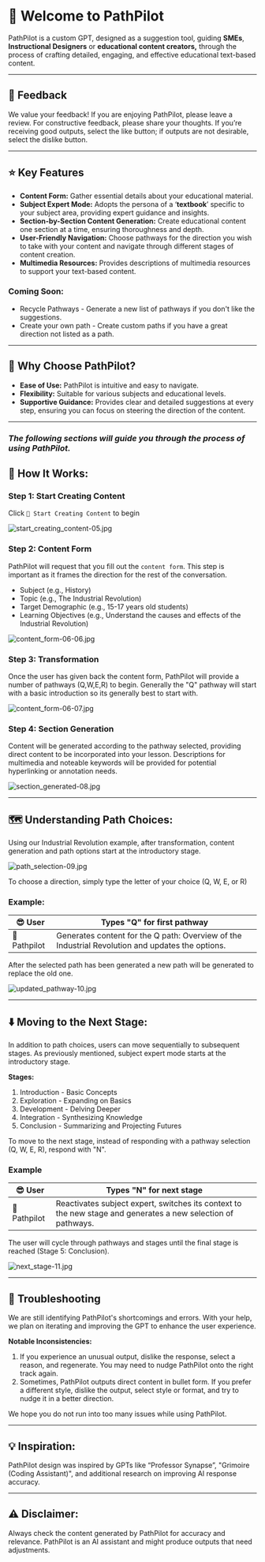# 👋 Welcome to PathPilot

PathPilot is a custom GPT, designed as a suggestion tool, guiding **SMEs**, **Instructional Designers** or **educational content creators,** through the process of crafting detailed, engaging, and effective educational text-based content.  

---

## 💬 Feedback

We value your feedback! If you are enjoying PathPilot, please leave a review. For constructive feedback, please share your thoughts. If you’re receiving good outputs, select the like button; if outputs are not desirable, select the dislike button.

---

## ⭐ Key Features

- **Content Form:** Gather essential details about your educational material.
- **Subject Expert Mode:** Adopts the persona of a ‘**textbook**’ specific to your subject area, providing expert guidance and insights.
- **Section-by-Section Content Generation:** Create educational content one section at a time, ensuring thoroughness and depth.
- **User-Friendly Navigation:** Choose pathways for the direction you wish to take with your content and navigate through different stages of content creation.
- **Multimedia Resources:** Provides descriptions of multimedia resources to support your text-based content.

### Coming Soon:

- Recycle Pathways - Generate a new list of pathways if you don't like the suggestions.
- Create your own path - Create custom paths if you have a great direction not listed as a path.

---

## 🤔 Why Choose PathPilot?

- **Ease of Use:** PathPilot is intuitive and easy to navigate.
- **Flexibility:** Suitable for various subjects and educational levels.
- **Supportive Guidance:** Provides clear and detailed suggestions at every step, ensuring you can focus on steering the direction of the content.

---

### ***The following sections will guide you through the process of using PathPilot.***

## 🔨 How It Works:

### **Step 1: Start Creating Content**

Click `🌟 Start Creating Content` to begin

![start_creating_content-05.jpg](https://prod-files-secure.s3.us-west-2.amazonaws.com/91d228a4-b1da-4255-b563-c3f25cb0b350/53ffbc36-8a6e-4549-a202-81f816c25339/start_creating_content-05.jpg)

### **Step 2: Content Form**

PathPilot will request that you fill out the `content form`. This step is important as it frames the direction for the rest of the conversation.

- Subject (e.g., History)
- Topic (e.g., The Industrial Revolution)
- Target Demographic (e.g., 15-17 years old students)
- Learning Objectives (e.g., Understand the causes and effects of the Industrial Revolution)

![content_form-06-06.jpg](https://prod-files-secure.s3.us-west-2.amazonaws.com/91d228a4-b1da-4255-b563-c3f25cb0b350/66b6184f-3f7b-43ca-b37c-1c99052c4586/content_form-06-06.jpg)

### **Step 3: Transformation**

Once the user has given back the content form, PathPilot will provide a number of pathways (Q,W,E,R) to begin. Generally the "Q" pathway will start with a basic introduction so its generally  best to start with. 

![content_form-06-07.jpg](https://prod-files-secure.s3.us-west-2.amazonaws.com/91d228a4-b1da-4255-b563-c3f25cb0b350/539c19f7-9d7e-4ba0-acf8-a288506b8197/content_form-06-07.jpg)

### **Step 4: Section Generation**

Content will be generated according to the pathway selected, providing direct content to be incorporated into your lesson. Descriptions for multimedia and noteable keywords will be provided for potential hyperlinking or annotation needs.  

![section_generated-08.jpg](https://prod-files-secure.s3.us-west-2.amazonaws.com/91d228a4-b1da-4255-b563-c3f25cb0b350/07e2f82f-fbd2-4520-8ff7-9bd36d872c76/section_generated-08.jpg)

---

## 🗺️ Understanding Path Choices:

Using our Industrial Revolution example, after transformation, content generation and path options start at the introductory stage.

![path_selection-09.jpg](https://prod-files-secure.s3.us-west-2.amazonaws.com/91d228a4-b1da-4255-b563-c3f25cb0b350/61a1d94d-524d-43a4-b9fb-b964bb70f557/path_selection-09.jpg)

To choose a direction, simply type the letter of your choice (Q, W, E, or R) 

### Example:

| 😎 User | Types "Q" for first pathway |
| --- | --- |
| 🤖 Pathpilot  | Generates content for the Q path: Overview of the Industrial Revolution and updates the options. |

After the selected path has been generated a new path will be generated to replace the old one. 

![updated_pathway-10.jpg](https://prod-files-secure.s3.us-west-2.amazonaws.com/91d228a4-b1da-4255-b563-c3f25cb0b350/27eaa8a1-eabd-4c59-8ab8-57e9fb0a05d8/updated_pathway-10.jpg)

---

## ⬇️ Moving to the Next Stage:

In addition to path choices, users can move sequentially to subsequent stages. As previously mentioned, subject expert mode starts at the introductory stage.

**Stages:**

1. Introduction - Basic Concepts
2. Exploration - Expanding on Basics
3. Development - Delving Deeper
4. Integration - Synthesizing Knowledge
5. Conclusion - Summarizing and Projecting Futures

To move to the next stage, instead of responding with a pathway selection (Q, W, E, R), respond with "N".

### Example

| 😎 User | Types "N" for next stage |
| --- | --- |
| 🤖 Pathpilot  | Reactivates subject expert, switches its context to the new stage and generates a new selection of pathways.  |

The user will cycle through pathways and stages until the final stage is reached (Stage 5: Conclusion).

![next_stage-11.jpg](https://prod-files-secure.s3.us-west-2.amazonaws.com/91d228a4-b1da-4255-b563-c3f25cb0b350/4e377439-55bc-4bdb-8171-187d50fcad9d/next_stage-11.jpg)

---

## 🧰 Troubleshooting

We are still identifying PathPilot's shortcomings and errors. With your help, we plan on iterating and improving the GPT to enhance the user experience.

**Notable Inconsistencies:**

1. If you experience an unusual output, dislike the response, select a reason, and regenerate. You may need to nudge PathPilot onto the right track again.
2. Sometimes, PathPilot outputs direct content in bullet form. If you prefer a different style, dislike the output, select style or format, and try to nudge it in a better direction.

We hope you do not run into too many issues while using PathPilot.

---

## 💡 Inspiration:

PathPilot design was inspired by GPTs like “Professor Synapse”, "Grimoire (Coding Assistant)", and additional research on improving AI response accuracy.

---

## ⚠️ Disclaimer:

Always check the content generated by PathPilot for accuracy and relevance. PathPilot is an AI assistant and might produce outputs that need adjustments.
